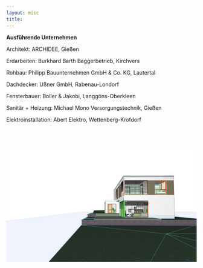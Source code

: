```yaml
---
layout: misc
title:
---
```


**Ausführende Unternehmen**  

Architekt: ARCHIDEE, Gießen  

Erdarbeiten: Burkhard Barth Baggerbetrieb, Kirchvers  

Rohbau: Philipp Bauunternehmen GmbH & Co. KG, Lautertal  

Dachdecker: Ußner GmbH, Rabenau-Londorf  

Fensterbauer: Boller & Jakobi, Langgöns-Oberkleen  

Sanitär + Heizung: Michael Mono Versorgungstechnik, Gießen  

Elektroinstallation: Abert Elektro, Wettenberg-Krofdorf  

<br>

<br>

![raw](../assets/img/ansicht_raw.jpg)
